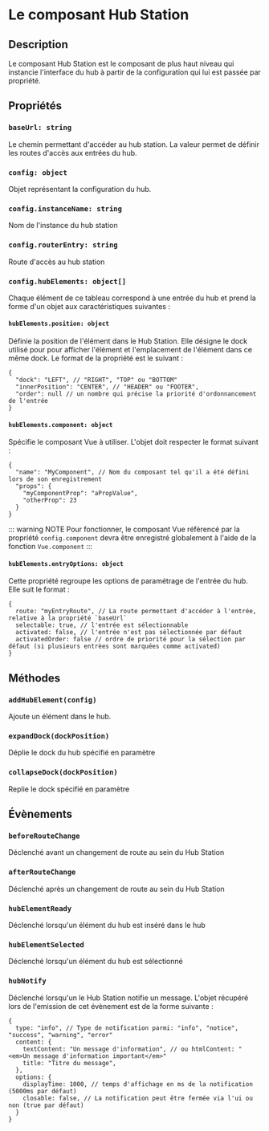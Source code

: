 # Le composant Hub Station

## Description
Le composant Hub Station est le composant de plus haut niveau qui instancie l'interface du hub 
à partir de la configuration qui lui est passée par propriété.

## Propriétés
### `baseUrl: string`
Le chemin permettant d'accéder au hub station. La valeur permet de définir les routes d'accès aux entrées du hub.

### `config: object`
Objet représentant la configuration du hub.

### `config.instanceName: string`
Nom de l'instance du hub station

### `config.routerEntry: string`
Route d'accès au hub station

### `config.hubElements: object[]`
Chaque élément de ce tableau correspond à une entrée du hub et prend la forme d'un objet aux caractéristiques suivantes :

#### `hubElements.position: object`
Définie la position de l'élément dans le Hub Station. Elle désigne le dock utilisé pour pour afficher l'élément et l'emplacement de l'élément dans ce même dock.
Le format de la propriété est le suivant : 
```json5
{
  "dock": "LEFT", // "RIGHT", "TOP" ou "BOTTOM"
  "innerPosition": "CENTER", // "HEADER" ou "FOOTER",
  "order": null // un nombre qui précise la priorité d'ordonnancement de l'entrée
}
```
  
#### `hubElements.component: object`
Spécifie le composant Vue à utiliser.
L'objet doit respecter le format suivant :
```json5
{
  "name": "MyComponent", // Nom du composant tel qu'il a été défini lors de son enregistrement
  "props": {
    "myComponentProp": "aPropValue",
    "otherProp": 23
  }
}
```
::: warning NOTE
Pour fonctionner, le composant Vue référencé par la propriété `config.component` devra être enregistré globalement à l'aide de la fonction `Vue.component`
:::

#### `hubElements.entryOptions: object`
Cette propriété regroupe les options de paramétrage de l'entrée du hub. Elle suit le format :
```json5
{
  route: "myEntryRoute", // La route permettant d'accéder à l'entrée, relative à la propriété `baseUrl`
  selectable: true, // l'entrée est sélectionnable
  activated: false, // l'entrée n'est pas sélectionnée par défaut
  activatedOrder: false // ordre de priorité pour la sélection par défaut (si plusieurs entrèes sont marquées comme activated)
}
```

## Méthodes
### `addHubElement(config)`
Ajoute un élément dans le hub.

### `expandDock(dockPosition)`
Déplie le dock du hub spécifié en paramètre

### `collapseDock(dockPosition)`
Replie le dock spécifié en paramètre

## Évènements
### `beforeRouteChange`
Déclenché avant un changement de route au sein du Hub Station

### `afterRouteChange`
Déclenché après un changement de route au sein du Hub Station

### `hubElementReady`
Déclenché lorsqu'un élément du hub est inséré dans le hub

### `hubElementSelected`
Déclenché lorsqu'un élément du hub est sélectionné

### `hubNotify`
Déclenché lorsqu'un le Hub Station notifie un message. L'objet récupéré lors de l'emission de cet évènement est de la forme suivante :
```json5
{
  type: "info", // Type de notification parmi: "info", "notice", "success", "warning", "error" 
  content: {
    textContent: "Un message d'information", // ou htmlContent: "<em>Un message d'information important</em>"
    title: "Titre du message",
  },
  options: {
    displayTime: 1000, // temps d'affichage en ms de la notification (5000ms par défaut)
    closable: false, // La notification peut être fermée via l'ui ou non (true par défaut)
  }
}
```